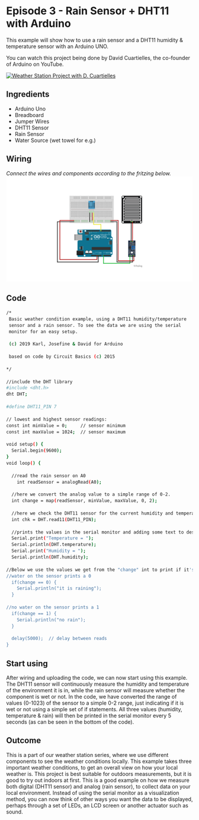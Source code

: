 # Episode 3 - Rain Sensor + DHT11 with Arduino
This example will show how to use a rain sensor and a DHT11 humidity & temperature sensor with an Arduino UNO.

You can watch this project being done by David Cuartielles, the co-founder of Arduino on YouTube.

[![Weather Station Project with D. Cuartielles](https://img.youtube.com/vi/_phW2BzEDfKY/1.jpg)](https://www.youtube.com/watch?v=phW2BzEDfKY)

## Ingredients
- Arduino Uno
- Breadboard
- Jumper Wires
- DHT11 Sensor
- Rain Sensor
- Water Source (wet towel for e.g.)



## Wiring
 *Connect the wires and components according to the fritzing below.*
![alt text](https://github.com/arduino/livecast/raw/master/Season%203/Episode%206%20-%20Rain%20Sensor/fritzing_e4.png "Logo Title Text 1")



## Code

```sh
/* 
 Basic weather condition example, using a DHT11 humidity/temperature
 sensor and a rain sensor. To see the data we are using the serial
 monitor for an easy setup.

 (c) 2019 Karl, Josefine & David for Arduino

 based on code by Circuit Basics (c) 2015

*/

//include the DHT library
#include <dht.h>
dht DHT;

#define DHT11_PIN 7

// lowest and highest sensor readings:
const int minValue = 0;     // sensor minimum
const int maxValue = 1024;  // sensor maximum

void setup() {
  Serial.begin(9600);  
}
void loop() {
  
  //read the rain sensor on A0
	int readSensor = analogRead(A0);

  //here we convert the analog value to a simple range of 0-2.
  int change = map(readSensor, minValue, maxValue, 0, 2);

  //here we check the DHT11 sensor for the current humidity and temperature
  int chk = DHT.read11(DHT11_PIN);

  //prints the values in the serial monitor and adding some text to describe the value
  Serial.print("Temperature = ");
  Serial.println(DHT.temperature);
  Serial.print("Humidity = ");
  Serial.println(DHT.humidity);
	
//Below we use the values we get from the "change" int to print if it's raining or not 
//water on the sensor prints a 0
  if(change == 0) {
    Serial.println("it is raining");
  }

//no water on the sensor prints a 1
  if(change == 1) {
    Serial.println("no rain");
  }

  delay(5000);  // delay between reads
}

```

## Start using

After wiring and uploading the code, we can now start using this example. The DHT11 sensor will continuously measure the humidity and temperature of the environment it is in, while the rain sensor will measure whether the component is wet or not. In the code, we have converted the range of values (0-1023) of the sensor to a simple 0-2 range, just indicating if it is wet or not using a simple set of if statements. All three values (humidity, temperature & rain) will then be printed in the serial monitor every 5 seconds (as can be seen in the bottom of the code). 


## Outcome

This is a part of our weather station series, where we use different components to see the weather conditions locally. This example takes three important weather conditions, to get an overall view on how your local weather is. This project is best suitable for outdoors measurements, but it is good to try out indoors at first. This is a good example on how we measure both digital (DHT11 sensor) and analog (rain sensor), to collect data on your local environment. Instead of using the serial monitor as a visualization method, you can now think of other ways you want the data to be displayed, perhaps through a set of LEDs, an LCD screen or another actuator such as sound.

